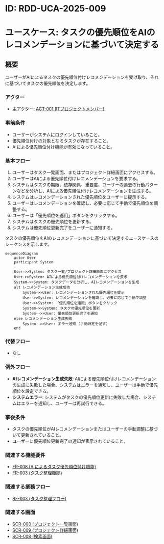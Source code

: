 # ID: RDD-UCA-2025-009

# ユースケース: タスクの優先順位をAIのレコメンデーションに基づいて決定する

## 概要

ユーザーがAIによるタスクの優先順位付けレコメンデーションを受け取り、それに基づいてタスクの優先順位を決定します。

### アクター

- 主アクター:
  [ACT-001 (ITプロジェクトメンバー)](../actors/act-001-it-project-member.md)

### 事前条件

- ユーザーがシステムにログインしていること。
- 優先順位付けの対象となるタスクが存在すること。
- AIによる優先順位付け機能が有効になっていること。

### 基本フロー

1. ユーザーはタスク一覧画面、またはプロジェクト詳細画面にアクセスする。
1. ユーザーはAIによる優先順位付けレコメンデーションを要求する。
1. システムはタスクの期限、依存関係、重要度、ユーザーの過去の行動パターンなどを分析し、AIによる優先順位付けレコメンデーションを生成する。
1. システムはレコメンデーションされた優先順位をユーザーに提示する。
1. ユーザーはレコメンデーションを確認し、必要に応じて手動で優先順位を調整する。
1. ユーザーは「優先順位を適用」ボタンをクリックする。
1. システムはタスクの優先順位を更新する。
1. システムは優先順位更新完了をユーザーに通知する。

タスクの優先順位をAIのレコメンデーションに基づいて決定するユースケースのシーケンスを示します。

```mermaid
sequenceDiagram
    actor User
    participant System

    User->>System: タスク一覧/プロジェクト詳細画面にアクセス
    User->>System: AIによる優先順位付けレコメンデーションを要求
    System->>System: タスクデータを分析し、AIレコメンデーションを生成
    alt レコメンデーション生成成功
        System->>User: レコメンデーションされた優先順位を提示
        User->>System: レコメンデーションを確認し、必要に応じて手動で調整
        User->>System: 「優先順位を適用」ボタンをクリック
        System->>System: タスクの優先順位を更新
        System-->>User: 優先順位更新完了を通知
    else レコメンデーション生成失敗
        System-->>User: エラー通知 (手動設定を促す)
    end
```

### 代替フロー

- なし

### 例外フロー

- **AIレコメンデーション生成失敗**:
  AIによる優先順位付けレコメンデーションの生成に失敗した場合、システムはエラーを通知し、ユーザーは手動で優先順位を設定できる。
- **システムエラー**: システムがタスクの優先順位更新に失敗した場合、システムはエラーを通知し、ユーザーは再試行できる。

### 事後条件

- タスクの優先順位がAIレコメンデーションまたはユーザーの手動調整に基づいて更新されていること。
- ユーザーに優先順位更新完了の通知が表示されていること。

### 関連する機能要件

- [FR-008 (AIによるタスク優先順位付け機能)](../functional-requirements/fr-008-ai-task-prioritization-function.md)
- [FR-003 (タスク整理機能)](../functional-requirements/fr-003-task-organization-function.md)

### 関連する業務フロー

- [BF-003 (タスク整理フロー)](../business-flows/bf-003-task-organization-flow.md)

### 関連する画面

- [SCR-003 (プロジェクト一覧画面)](../screens/scr-003-project-list-screen.md)
- [SCR-009 (プロジェクト詳細画面)](../screens/scr-009-project-detail-screen.md)
- [SCR-008 (検索画面)](../screens/scr-008-search-screen.md)
